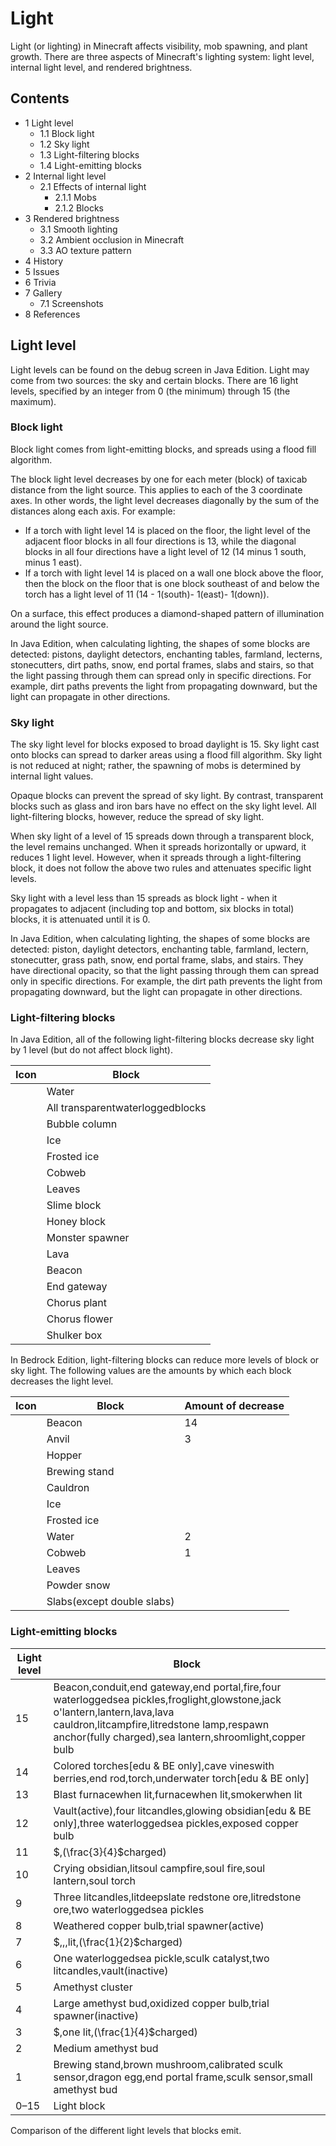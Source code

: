 # Light
Light (or lighting) in Minecraft affects visibility, mob spawning, and plant growth. There are three aspects of Minecraft's lighting system: light level, internal light level, and rendered brightness.

## Contents
- 1 Light level
	- 1.1 Block light
	- 1.2 Sky light
	- 1.3 Light-filtering blocks
	- 1.4 Light-emitting blocks
- 2 Internal light level
	- 2.1 Effects of internal light
		- 2.1.1 Mobs
		- 2.1.2 Blocks
- 3 Rendered brightness
	- 3.1 Smooth lighting
	- 3.2 Ambient occlusion in Minecraft
	- 3.3 AO texture pattern
- 4 History
- 5 Issues
- 6 Trivia
- 7 Gallery
	- 7.1 Screenshots
- 8 References

## Light level
Light levels can be found on the debug screen in Java Edition. Light may come from two sources: the sky and certain blocks. There are 16 light levels, specified by an integer from 0 (the minimum) through 15 (the maximum).

### Block light
Block light comes from light-emitting blocks, and spreads using a flood fill algorithm.

The block light level decreases by one for each meter (block) of taxicab distance from the light source. This applies to each of the 3 coordinate axes. In other words, the light level decreases diagonally by the sum of the distances along each axis. For example:

- If a torch with light level 14 is placed on the floor, the light level of the adjacent floor blocks in all four directions is 13, while the diagonal blocks in all four directions have a light level of 12 (14 minus 1 south, minus 1 east).
- If a torch with light level 14 is placed on a wall one block above the floor, then the block on the floor that is one block southeast of and below the torch has a light level of 11 (14 - 1(south)- 1(east)- 1(down)).

On a surface, this effect produces a diamond-shaped pattern of illumination around the light source.

In Java Edition, when calculating lighting, the shapes of some blocks are detected: pistons, daylight detectors, enchanting tables, farmland, lecterns, stonecutters, dirt paths, snow, end portal frames, slabs and stairs, so that the light passing through them can spread only in specific directions. For example, dirt paths prevents the light from propagating downward, but the light can propagate in other directions.

### Sky light
The sky light level for blocks exposed to broad daylight is 15. Sky light cast onto blocks can spread to darker areas using a flood fill algorithm. Sky light is not reduced at night; rather, the spawning of mobs is determined by internal light values.

Opaque blocks can prevent the spread of sky light. By contrast, transparent blocks such as glass and iron bars have no effect on the sky light level. All light-filtering blocks, however, reduce the spread of sky light.

When sky light of a level of 15 spreads down through a transparent block, the level remains unchanged. When it spreads horizontally or upward, it reduces 1 light level. However, when it spreads through a light-filtering block, it does not follow the above two rules and attenuates specific light levels. 

Sky light with a level less than 15 spreads as block light - when it propagates to adjacent (including top and bottom, six blocks in total) blocks, it is attenuated until it is 0.

In Java Edition, when calculating lighting, the shapes of some blocks are detected: piston, daylight detectors, enchanting table, farmland, lectern, stonecutter, grass path, snow, end portal frame, slabs, and stairs. They have directional opacity, so that the light passing through them can spread only in specific directions. For example, the dirt path prevents the light from propagating downward, but the light can propagate in other directions.

### Light-filtering blocks
In Java Edition, all of the following light-filtering blocks decrease sky light by 1 level (but do not affect block light).

| Icon | Block                            |
|------|----------------------------------|
|      | Water                            |
|      | All transparentwaterloggedblocks |
|      | Bubble column                    |
|      | Ice                              |
|      | Frosted ice                      |
|      | Cobweb                           |
|      | Leaves                           |
|      | Slime block                      |
|      | Honey block                      |
|      | Monster spawner                  |
|      | Lava                             |
|      | Beacon                           |
|      | End gateway                      |
|      | Chorus plant                     |
|      | Chorus flower                    |
|      | Shulker box                      |

In Bedrock Edition, light-filtering blocks can reduce more levels of block or sky light. The following values are the amounts by which each block decreases the light level.

| Icon | Block                      | Amount of decrease |
|------|----------------------------|--------------------|
|      | Beacon                     | 14                 |
|      | Anvil                      | 3                  |
|      | Hopper                     |                    |
|      | Brewing stand              |                    |
|      | Cauldron                   |                    |
|      | Ice                        |                    |
|      | Frosted ice                |                    |
|      | Water                      | 2                  |
|      | Cobweb                     | 1                  |
|      | Leaves                     |                    |
|      | Powder snow                |                    |
|      | Slabs(except double slabs) |                    |

### Light-emitting blocks
| Light level | Block                                                                                                                                                                                                                               |
|-------------|-------------------------------------------------------------------------------------------------------------------------------------------------------------------------------------------------------------------------------------|
| 15          | Beacon,conduit,end gateway,end portal,fire,four waterloggedsea pickles,froglight,glowstone,jack o'lantern,lantern,lava,lava cauldron,litcampfire,litredstone lamp,respawn anchor(fully charged),sea lantern,shroomlight,copper bulb |
| 14          | Colored torches‌[edu & BE  only],cave vineswith berries,end rod,torch,underwater torch‌[edu & BE  only]                                                                                                                             |
| 13          | Blast furnacewhen lit,furnacewhen lit,smokerwhen lit                                                                                                                                                                                |
| 12          | Vault(active),four litcandles,glowing obsidian‌[edu & BE  only],three waterloggedsea pickles,exposed copper bulb                                                                                                                    |
| 11          | $,(\frac{3}{4}$charged)                                                                                                                                                                                                             |
| 10          | Crying obsidian,litsoul campfire,soul fire,soul lantern,soul torch                                                                                                                                                                  |
| 9           | Three litcandles,litdeepslate redstone ore,litredstone ore,two waterloggedsea pickles                                                                                                                                               |
| 8           | Weathered copper bulb,trial spawner(active)                                                                                                                                                                                         |
| 7           | $,,,lit,(\frac{1}{2}$charged)                                                                                                                                                                                                       |
| 6           | One waterloggedsea pickle,sculk catalyst,two litcandles,vault(inactive)                                                                                                                                                             |
| 5           | Amethyst cluster                                                                                                                                                                                                                    |
| 4           | Large amethyst bud,oxidized copper bulb,trial spawner(inactive)                                                                                                                                                                     |
| 3           | $,one lit,(\frac{1}{4}$charged)                                                                                                                                                                                                     |
| 2           | Medium amethyst bud                                                                                                                                                                                                                 |
| 1           | Brewing stand,brown mushroom,calibrated sculk sensor,dragon egg,end portal frame,sculk sensor,small amethyst bud                                                                                                                    |
| 0–15        | Light block                                                                                                                                                                                                                         |

Comparison of the different light levels that blocks emit.

